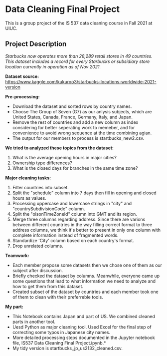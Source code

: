 # Data Cleaning Final Project   
 
This is a group project of the IS 537 data cleaning course in Fall 2021 at UIUC. 

## 


## Project Description
  
*Starbucks now operates more than 28,289 retail stores in 49 countries. This dataset includes a record for every Starbucks or subsidiary store location currently in operation as of Nov 2021.*

**Dataset source:**  
https://www.kaggle.com/kukuroo3/starbucks-locations-worldwide-2021-version 

**Pre-processing:**
* Download the dataset and sorted rows by country names. 
* Choose The Group of Seven (G7) as our anlysis subjects, which are United States, Canada, France, Germany, Italy, and Japan. 
* Remove the rest of countries and add a new column as index considering for better seperating work to memeber, and for convenience to avoid wrong sequence at the time combining agian. 
* The output for our members to process is startbucks_new2.csv.

**We tried to analyzed these topics from the dataset:**
1. What is the average opening hours in major cities?
2. Ownership type differences?
3. What is the closed days for branches in the same time zone?

**Major cleaning tasks:**
1. Filter countries into subset. 
2. Split the "schedule" column into 7 days then fill in opening and closed hours as values.
3. Processing uppercase and lowercase strings in "city" and "countrySubdivisionCode" column.   
4. Split the "olsonTimeZoneId" column into GMT and its region.
5. Merge three columns regarding address. Since there are varions between different countries in the way filling correct format to three address columns, we think it's better to present in only one column with complete information instead of fragmented words.
6. Standardize 'City' column based on each country's format.
7. Drop unrelated columns.

**Teamwork:**
* Each member propose some datasets then we chose one of them as our subject after discussion.
* Briefly checked the dataset by columns. Meanwhile, everyone came up some questions that lead to what information we need to analyze and how to get them from this dataset.
* Created subset of the dataset by countries and each member took one of them to clean with their preferreble tools.

**My part:**
* This Notebook contains Japan and part of US. We combined cleaned parts in another tool.
* Uesd Python as major cleaning tool. Used Excel for the final step of correcting some typos in Japanese city names.
* More detailed processing steps documented in the Jupyter notebook file, IS537 Data Cleaning Final Project.ipynb.*
* My tidy version is startbucks_jp_us2132_cleaned.csv.

